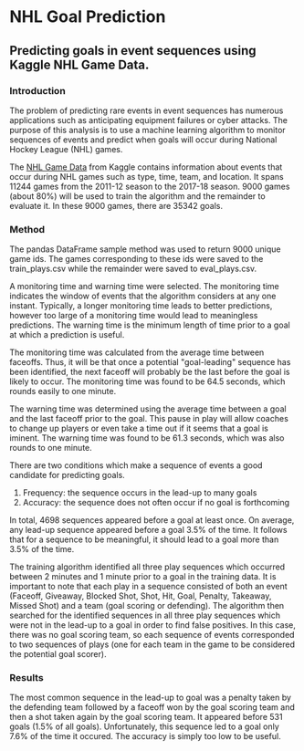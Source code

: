 # NHL Goal Prediction

## Predicting goals in event sequences using Kaggle NHL Game Data.

### Introduction
 The problem of predicting rare events in event sequences has numerous applications such as anticipating equipment failures or cyber attacks. The purpose of this analysis is to use a machine learning algorithm to monitor sequences of events and predict when goals will occur during National Hockey League (NHL) games.

 The [NHL Game Data](https://www.kaggle.com/martinellis/nhl-game-data?select=game_plays.csv) from Kaggle contains information about events that occur during NHL games such as type, time, team, and location. It spans 11244 games from the 2011-12 season to the 2017-18 season. 9000 games (about 80%) will be used to train the algorithm and the remainder to evaluate it. In these 9000 games, there are 35342 goals.
 
 ### Method
 The pandas DataFrame sample method was used to return 9000 unique game ids. The games corresponding to these ids were saved to the train_plays.csv while the remainder were saved to eval_plays.csv.

 A monitoring time and warning time were selected. The monitoring time indicates the window of events that the algorithm considers at any one instant. Typically, a longer monitoring time leads to better predictions, however too large of a monitoring time would lead to meaningless predictions. The warning time is the minimum length of time prior to a goal at which a prediction is useful.

 The monitoring time was calculated from the average time between faceoffs. Thus, it will be that once a potential "goal-leading" sequence has been identified, the next faceoff will probably be the last before the goal is likely to occur. The monitoring time was found to be 64.5 seconds, which rounds easily to one minute.

 The warning time was determined using the average time between a goal and the last faceoff prior to the goal. This pause in play will allow coaches to change up players or even take a time out if it seems that a goal is iminent. The warning time was found to be 61.3 seconds, which was also rounds to one minute.

 There are two conditions which make a sequence of events a good candidate for predicting goals.
 1. Frequency: the sequence occurs in the lead-up to many goals
 2. Accuracy: the sequence does not often occur if no goal is forthcoming

 In total, 4698 sequences appeared before a goal at least once. On average, any lead-up sequence appeared before a goal 3.5% of the time. It follows that for a sequence to be meaningful, it should lead to a goal more than 3.5% of the time.

 The training algorithm identified all three play sequences which occurred between 2 minutes and 1 minute prior to a goal in the training data. It is important to note that each play in a sequence consisted of both an event (Faceoff, Giveaway, Blocked Shot, Shot, Hit, Goal, Penalty, Takeaway, Missed Shot) and a team (goal scoring or defending). The algorithm then searched for the identified sequences in all three play sequences which were not in the lead-up to a goal in order to find false positives. In this case, there was no goal scoring team, so each sequence of events corresponded to two sequences of plays (one for each team in the game to be considered the potential goal scorer). 

 ### Results
  The most common sequence in the lead-up to goal was a penalty taken by the defending team followed by a faceoff won by the goal scoring team and then a shot taken again by the goal scoring team. It appeared before 531 goals (1.5% of all goals). Unfortunately, this sequence led to a goal only 7.6% of the time it occured. The accuracy is simply too low to be useful. 


 